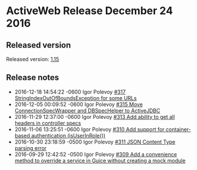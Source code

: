 <div class="page-header">
   <h1>ActiveWeb Release December 24 2016</h1>
</div>


## Released version

Released version: [1.15](http://search.maven.org/#artifactdetails%7Corg.javalite%7Cactiveweb%7C1.15%7Cjar)

## Release notes

* 2016-12-18 14:54:22 -0600 Igor Polevoy [#317 StringIndexOutOfBoundsException for some URLs](https://github.com/javalite/activeweb/commit/9895eb7)
* 2016-12-05 00:09:52 -0600 Igor Polevoy [#315 Move ConnectionSpecWrapper and DBSpecHelper to ActiveJDBC](https://github.com/javalite/activeweb/commit/04b1cab)
* 2016-11-29 12:37:00 -0600 Igor Polevoy [#313 Add ability to get all headers in controller specs](https://github.com/javalite/activeweb/commit/dd0fbef)
* 2016-11-06 13:25:51 -0600 Igor Polevoy [#310 Add support for container-based authentication (isUserInRole())](https://github.com/javalite/activeweb/commit/04b6364)
* 2016-10-30 23:18:59 -0500 Igor Polevoy [#311 JSON Content Type parsing error](https://github.com/javalite/activeweb/commit/bfeee8c)
* 2016-09-29 12:42:52 -0500 Igor Polevoy [#309 Add a convenience method to override a service in Guice without creating a mock module](https://github.com/javalite/activeweb/commit/d04de2a)